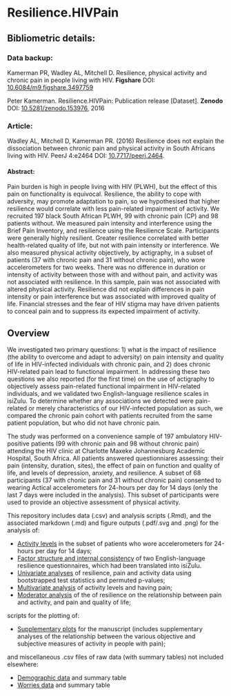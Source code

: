 # Resilience.HIVPain

## Bibliometric details:

### Data backup:
Kamerman PR, Wadley AL, Mitchell D. Resilience, physical activity and chronic pain in people living with HIV. **Figshare** DOI: [10.6084/m9.figshare.3497759](//dx.doi.org/10.6084/m9.figshare.3497759)

Peter Kamerman. Resilience.HIVPain: Publication release [Dataset]. **Zenodo** DOI: [10.5281/zenodo.153976](http://doi.org/10.5281/zenodo.153976), 2016

### Article:
Wadley AL, Mitchell D, Kamerman PR. (2016) Resilience does not explain the dissociation between chronic pain and physical activity in South Africans living with HIV. PeerJ 4:e2464 DOI: [10.7717/peerj.2464](https://doi.org/10.7717/peerj.2464).

#### Abstract:
Pain burden is high in people living with HIV (PLWH), but the effect of this pain on functionality is equivocal. Resilience, the ability to cope with adversity, may promote adaptation to pain, so we hypothesised that higher resilience would correlate with less pain-related impairment of activity. We recruited 197 black South African PLWH, 99 with chronic pain (CP) and 98 patients without. We measured pain intensity and interference using the Brief Pain Inventory, and resilience using the Resilience Scale. Participants were generally highly resilient. Greater resilience correlated with better health-related quality of life, but not with pain intensity or interference. We also measured physical activity objectively, by actigraphy, in a subset of patients (37 with chronic pain and 31 without chronic pain), who wore accelerometers for two weeks. There was no difference in duration or intensity of activity between those with and without pain, and activity was not associated with resilience. In this sample, pain was not associated with altered physical activity. Resilience did not explain differences in pain intensity or pain interference but was associated with improved quality of life. Financial stresses and the fear of HIV stigma may have driven patients to conceal pain and to suppress its expected impairment of activity.

## Overview
We investigated two primary questions: 1) what is the impact of resilience (the ability to overcome and adapt to adversity) on pain intensity and quality of life in HIV-infected individuals with chronic pain, and 2) does chronic HIV-related pain lead to functional impairment. In addressing these two questions we also reported (for the first time) on the use of actigraphy to objectively assess pain-related functional impairment in HIV-related individuals, and we validated two English-language resilience scales in isiZulu. To determine whether any associations we detected were pain-related or merely characteristics of our HIV-infected population as such, we compared the chronic pain cohort with patients recruited from the same patient population, but who did not have chronic pain.

The study was performed on a convenience sample of 197 ambulatory HIV-positive patients (99 with chronic pain and 98 without chronic pain) attending the HIV clinic at Charlotte Maxeke Johannesburg Academic Hospital, South Africa. All patients answered questionniares assessing: their pain (intensity, duration, sites), the effect of pain on function and quality of life, and levels of depression, anxiety, and resilience. A subset of 68 participants (37 with chonic pain and 31 without chronic pain) consented to wearing Actical accelerometers for 24-hours per day for 14 days (only the last 7 days were included in the analysis). This subset of participants were used to provide an objective assessment of physical activity. 

This repository includes data (.csv) and analysis scripts (.Rmd), and the associated markdown (.md) and figure outputs (.pdf/.svg and .png) for the analysis of:

- [Activity levels](./ActivityAnalysis/) in the subset of patients who wore accelerometers for 24-hours per day for 14 days;
- [Factor structure and internal consistency](./FactorAnalysis/) of two English-language resilience questionnaires, which had been translated into isiZulu.
- [Univariate analyses](./univariate-bootstrap/) of resilience, pain and activity data using bootstrapped test statistics and permuted p-values;
- [Multivariate analysis](./RandomForest/) of activity levels and having pain;
- [Moderator analysis](./moderator-analysis/) of the of resilience on the relationship between pain and activity, and pain and quality of life;

scripts for the plotting of:

- [Supplementary plots](./SupplFigures/) for the manuscript (includes supplementary analyses of the relationship between the various objective and subjective measures of activity in people with pain);

and miscellaneous .csv files of raw data (with summary tables) not included elsewhere:
- [Demographic data](./demographic-data/) and summary table
- [Worries data](./worries-data/) and summary table
